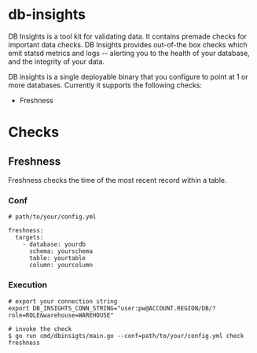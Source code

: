 # db-insights
DB Insights is a tool kit for validating data. It contains premade checks for important data checks. DB Insights provides out-of-the box checks which emit statsd metrics and logs -- alerting you to the health of your database, and the integrity of your data.

DB insights is a single deployable binary that you configure to point at 1 or more databases. Currently it supports the following checks:

- Freshness


# Checks

## Freshness

Freshness checks the time of the most recent record within a table.

### Conf

```
# path/to/your/config.yml

freshness:
  targets:
    - database: yourdb 
      schema: yourschema 
      table: yourtable 
      column: yourcolumn 

```

### Execution

```
# export your connection string
export DB_INSIGHTS_CONN_STRING="user:pw@ACCOUNT.REGION/DB/?role=ROLE&warehouse=WAREHOUSE"

# invoke the check
$ go run cmd/dbinsigts/main.go --conf=path/to/your/config.yml check freshness
```
